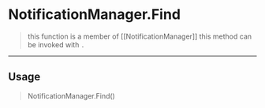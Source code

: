 # NotificationManager.Find
> this function is a member of [[NotificationManager]]
> this method can be invoked with `.`
-----
## Usage
> NotificationManager.Find()
